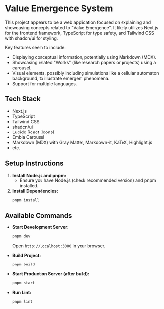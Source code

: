 # Value Emergence System

This project appears to be a web application focused on explaining and showcasing concepts related to "Value Emergence". It likely utilizes Next.js for the frontend framework, TypeScript for type safety, and Tailwind CSS with shadcn/ui for styling.

Key features seem to include:
*   Displaying conceptual information, potentially using Markdown (MDX).
*   Showcasing related "Works" (like research papers or projects) using a carousel.
*   Visual elements, possibly including simulations like a cellular automaton background, to illustrate emergent phenomena.
*   Support for multiple languages.

## Tech Stack

*   Next.js
*   TypeScript
*   Tailwind CSS
*   shadcn/ui
*   Lucide React (Icons)
*   Embla Carousel
*   Markdown (MDX) with Gray Matter, Markdown-it, KaTeX, Highlight.js
*   etc.

## Setup Instructions

1.  **Install Node.js and pnpm:**
    *   Ensure you have Node.js (check recommended version) and pnpm installed.
2.  **Install Dependencies:**
    ```bash
    pnpm install
    ```

## Available Commands

*   **Start Development Server:**
    ```bash
    pnpm dev
    ```
    Open `http://localhost:3000` in your browser.

*   **Build Project:**
    ```bash
    pnpm build
    ```

*   **Start Production Server (after build):**
    ```bash
    pnpm start
    ```

*   **Run Lint:**
    ```bash
    pnpm lint
    ``` 